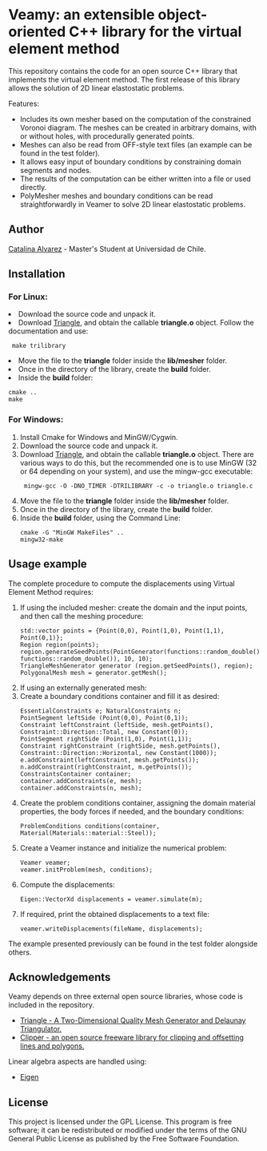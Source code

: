 <h1> Veamy: an extensible object-oriented C++ library for the virtual element method </h1>
This repository contains the code for an open source C++ library that implements the virtual element method. The first 
release of this library allows the solution of 2D linear elastostatic problems.  

Features:
<ul>
<li> Includes its own mesher based on the computation of the constrained Voronoi
diagram. The meshes can be created in arbitrary domains, with or without holes, 
with procedurally generated points.</li>
<li> Meshes can also be read from OFF-style text files (an example can be found in the test folder).</li>
<li> It allows easy input of boundary conditions by constraining domain segments and nodes.</li>
<li> The results of the computation can be either written into a file or used directly. </li>
<li> PolyMesher meshes and boundary conditions can be read straightforwardly in Veamer to solve 2D linear elastostatic 
problems.</li>
</ul>

<h2>Author</h2>
<a href="https://github.com/capalvarez">Catalina Alvarez</a> -  Master's Student at Universidad de Chile.
 
<h2>Installation</h2>
<h3>For Linux:</h3>
<li> Download the source code and unpack it. </li>
<li> Download <a href="https://www.cs.cmu.edu/~quake/triangle.html">Triangle</a>, and obtain the callable <b>triangle.o</b> object. Follow
the documentation and use:
<pre><code> make trilibrary </code></pre> 
<li> Move the file to the <b>triangle</b> folder inside the <b>lib/mesher</b> folder.</li>
<li> Once in the directory of the library, create the <b>build</b> folder. </li>
<li> Inside the <b>build</b> folder:
<pre><code>cmake ..
make</code></pre></li></ol>

<h3>For Windows:</h3>
<ol>
<li> Install Cmake for Windows and MinGW/Cygwin.</li>
<li> Download the source code and unpack it. </li>
<li> Download <a href="https://www.cs.cmu.edu/~quake/triangle.html">Triangle</a>, and obtain the callable <b>triangle.o</b> object. There are various
ways to do this, but the recommended one is to use MinGW (32 or 64 depending on your system), and use the mingw-gcc executable:
<pre><code> mingw-gcc -O -DNO_TIMER -DTRILIBRARY -c -o triangle.o triangle.c </code></pre> 
<li> Move the file to the <b>triangle</b> folder inside the <b>lib/mesher</b> folder.</li>
<li> Once in the directory of the library, create the <b>build</b> folder. </li>
<li> Inside the <b>build</b> folder, using the Command Line:
<pre><code>cmake -G "MinGW MakeFiles" ..
mingw32-make</code></pre></li></ol>


<h2>Usage example</h2>
The complete procedure to compute the displacements using Virtual Element Method requires:
<ol>
<li>If using the included mesher: create the domain and the input points, and then call the meshing procedure: <br>
<pre><code>std::vector<Point> points = {Point(0,0), Point(1,0), Point(1,1), Point(0,1)};
Region region(points); 
region.generateSeedPoints(PointGenerator(functions::random_double(), functions::random_double()), 10, 10);
TriangleMeshGenerator generator (region.getSeedPoints(), region);
PolygonalMesh mesh = generator.getMesh();</code></pre></li>
<li>If using an externally generated mesh: 
<li>Create a boundary conditions container and fill it as desired: <br>
<pre><code>EssentialConstraints e; NaturalConstraints n;
PointSegment leftSide (Point(0,0), Point(0,1));
Constraint leftConstraint (leftSide, mesh.getPoints(), Constraint::Direction::Total, new Constant(0));
PointSegment rightSide (Point(1,0), Point(1,1));
Constraint rightConstraint (rightSide, mesh.getPoints(), Constraint::Direction::Horizontal, new Constant(1000));
e.addConstraint(leftConstraint, mesh.getPoints());
n.addConstraint(rightConstraint, m.getPoints());
ConstraintsContainer container;
container.addConstraints(e, mesh);
container.addConstraints(n, mesh);</code></pre></li>
<li>Create the problem conditions container, assigning the domain material properties, the body forces if needed, and 
the boundary conditions: 
<pre><code>ProblemConditions conditions(container, Material(Materials::material::Steel));</code></pre></li>
<li>Create a Veamer instance and initialize the numerical problem: 
<pre><code>Veamer veamer;
veamer.initProblem(mesh, conditions);</code></pre></li>
<li>Compute the displacements: 
<pre><code>Eigen::VectorXd displacements = veamer.simulate(m);</code></pre></li>
<li>If required, print the obtained displacements to a text file:<br>
<pre><code>veamer.writeDisplacements(fileName, displacements);</code></pre></li>
</ol>

The example presented previously can be found in the test folder alongside others. 

<h2>Acknowledgements</h2>
Veamy depends on three external open source libraries, whose code is included in the repository. 
<ul>
<li> <a href="https://www.cs.cmu.edu/~quake/triangle.html"> Triangle - A Two-Dimensional Quality Mesh Generator and 
Delaunay Triangulator. </a></li>
<li><a href="http://www.angusj.com/delphi/clipper.php"> Clipper - an open source freeware library for clipping and offsetting lines and polygons. </a></li>
</ul>
Linear algebra aspects are handled using:
<ul>
<li><a href="http://eigen.tuxfamily.org"> Eigen </a></li>
</ul>

<h2>License</h2>
This project is licensed under the GPL License. This program is free software; 
it can be redistributed or modified under the terms of the GNU General Public License as published by
the Free Software Foundation.

